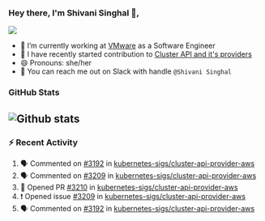 ### Hey there, I'm Shivani Singhal 👋, 
![](https://komarev.com/ghpvc/?username=shivi28&color=green)

- 🔭 I’m currently working at [VMware](https://tanzu.vmware.com/) as a Software Engineer
- 👯 I have recently started contribution to [Cluster API and it's providers](https://github.com/kubernetes-sigs/cluster-api)
- 😄 Pronouns: she/her
- 💞️ You can reach me out on Slack with handle `@Shivani Singhal` 


### GitHub Stats

![Github stats](https://github-readme-stats.vercel.app/api?username=shivi28&count_private=true&show_icons=true&theme=dark&include_all_commits=true)
---

### :zap: Recent Activity

<!--START_SECTION:activity-->
1. 🗣 Commented on [#3192](https://github.com/kubernetes-sigs/cluster-api-provider-aws/issues/3192) in [kubernetes-sigs/cluster-api-provider-aws](https://github.com/kubernetes-sigs/cluster-api-provider-aws)
2. 🗣 Commented on [#3209](https://github.com/kubernetes-sigs/cluster-api-provider-aws/issues/3209) in [kubernetes-sigs/cluster-api-provider-aws](https://github.com/kubernetes-sigs/cluster-api-provider-aws)
3. 💪 Opened PR [#3210](https://github.com/kubernetes-sigs/cluster-api-provider-aws/pull/3210) in [kubernetes-sigs/cluster-api-provider-aws](https://github.com/kubernetes-sigs/cluster-api-provider-aws)
4. ❗️ Opened issue [#3209](https://github.com/kubernetes-sigs/cluster-api-provider-aws/issues/3209) in [kubernetes-sigs/cluster-api-provider-aws](https://github.com/kubernetes-sigs/cluster-api-provider-aws)
5. 🗣 Commented on [#3192](https://github.com/kubernetes-sigs/cluster-api-provider-aws/issues/3192) in [kubernetes-sigs/cluster-api-provider-aws](https://github.com/kubernetes-sigs/cluster-api-provider-aws)
<!--END_SECTION:activity-->

